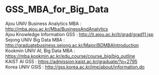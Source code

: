 # GSS_MBA_for_Big_Data 

Ajou UNIV Business Analytics MBA : http://mba.ajou.ac.kr/Mba/BusinessAndAnalytics <br>
Ajou Knowledge Information GSS : http://it.ajou.ac.kr/it/grad/grad11.jsp <br>
Sejong UNIV Big Data MBA : http://graduatebusiness.sejong.ac.kr/Major/BDMBAIntroduction <br>
Kookmin UNIV AI, Big Data MBA : https://mba.kookmin.ac.kr/edu_course/course_big/big_outline <br> 
KAIST AI GSS : https://admission.kaist.ac.kr/graduate/?p=2795 <br>
Korea UNIV GSIS : http://gss.korea.ac.kr/ime/about/information.do <br>

